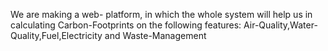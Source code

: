 We are making a web- platform, in which the whole system will help us in calculating Carbon-Footprints on the following features:
Air-Quality,Water-Quality,Fuel,Electricity and Waste-Management
